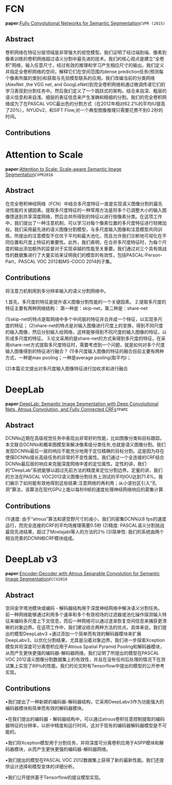 # FCN

**paper:**[Fully Convolutional Networks for Semantic Segmentation](<https://arxiv.org/abs/1411.4038>)`CVPR (2015)`

## Abstract

卷积网络在特征分层领域是非常强大的视觉模型。我们证明了经过端到端、像素到像素训练的卷积网络超过语义分割中最先进的技术。我们的核心观点是建立“全卷积”网络，输入任意尺寸，经过有效的推理和学习产生相应尺寸的输出。我们定义并指定全卷积网络的空间，解释它们在空间范围内dense prediction任务(预测每个像素所属的类别)和获取与先验模型联系的应用。我们改编当前的分类网络(AlexNet ,the VGG net, and GoogLeNet)到完全卷积网络和通过微调传递它们的学习表现到分割任务中。然后我们定义了一个跳跃式的架构，结合来自深、粗层的语义信息和来自浅、细层的表征信息来产生准确和精细的分割。我们的完全卷积网络成为了在PASCAL VOC最出色的分割方式（在2012年相对62.2%的平均IU提高了20%），NYUDv2，和SIFT Flow,对一个典型图像推理只需要花费不到0.2秒的时间。

## Contributions



# Attention to Scale

**paper:**[Attention to Scale: Scale-aware Semantic Image Segmentation](<https://arxiv.org/abs/1511.03339> )`CVPR2016`

## Abstract

在完全卷积神经网络（FCN）中结合多尺度特征一直是实现语义图像分割的最先进性能的关键因素。提取多尺度特征的一种常用方法是将多个已调整大小的输入图像馈送到共享深度网络，然后合并所得到的特征以进行按像素分类。在这项工作中，我们提出了一种注意机制，可以学习对每个像素位置的多尺度特征进行轻微加权。我们采用最先进的语义图像分割模型，与多尺度输入图像和注意模型共同训练。所提出的注意模型不仅优于平均和最大池化，而且允许我们诊断地可视化在不同位置和尺度上特征的重要性。此外，我们表明，在合并多尺度特征时，为每个尺度的输出添加额外的监督对于实现卓越的性能至关重要。我们通过对三个具有挑战性的数据集进行了大量实验来证明我们的模型的有效性，包括PASCAL-Person-Part，PASCAL VOC 2012和MS-COCO 2014的子集。

## Contributions

 将注意力机制用到多分辨率输入的语义分割网络中。 

1.首先，多尺度的特征是提升语义图像分割性能的一个关键因素。
2.提取多尺度的特征主要有两种网络结构：
  第一种是：skip-net，第二种是：share-net

(1)skip-net的特点是取网络中多个中间层的特征并合并成一个特征，以实现多尺度的特征；
(2)share-net的特点是对输入图像进行尺度上的变换，得到不同尺度的输入图像，然后分别输入给网络，这样能够得到不同尺度的输入图像的特征，以形成多尺度的特征。
3.论文采用的是share-net的方式来得到多尺度的特征，在采用share-net方式提取多尺度特征时，需要考虑到一个问题，就是如何对多个尺度输入图像得到的特征进行融合？
(1)多尺度输入图像的特征的融合目前主要有两种方式，一种是max pooling；一种是average pooling(取平均)；

(2)本篇论文提出对多尺度输入图像特征进行加权求和进行融合

#  DeepLab

**paper:**[DeepLab: Semantic Image Segmentation with Deep Convolutional Nets, Atrous Convolution, and Fully Connected CRFs](<https://arxiv.org/abs/1606.00915> )`TPAMI`

## Abstract

DCNNs近期在高级视觉任务中表现出非常好的性能，比如图像分类和目标跟踪。本文联合DCNNs和概率图模型来解决像素级分类任务,也就是语义图像分割。我们发现DCNNs最后一层的响应不能充分地用于定位精确的目标分割。这是因为存在使得DCNNs擅长高级任务的非常的不变性属性。我们通过一个全连接的CRF结合DCNNs最后层的响应来克服深度网络中差的定位属性。定性的讲，我们的”DeepLab”系统能够以超过先前方法的精度来定位分割边界。定量的讲，我们的方法在PASCAL VOC2012语义图像分割任务上测试的平均IOU达到71.6%。我们展示了如何能有效地得到这些结果:注意网络的再利用；从小波社区引入”孔洞”算法，该算法在现代GPU上能以每秒8帧的速度处理神经网络响应的密集计算.

## Contributions

(1)速度: 由于“atrous”算法和感受野尺寸的减小，我们的密集DCNN以8 fps的速度运行，而完全连接的CRF的平均场推理需要0.5秒 
(2)精度: PASCAL语义分割挑战最现先进结果，超过了Mostajabi等人的方法的2％ 
(3)简单性: 我们的系统由两个相当完善的DCNN和CRF模块组成。



# DeepLab v3

**paper:**[Encoder-Decoder with Atrous Separable Convolution for Semantic Image Segmentation](<https://arxiv.org/abs/1802.02611> )`ECCV2018`

## Abstract

空间金字塔池模块或编码 - 解码器结构用于深度神经网络中解决语义分割任务。前一种网络能够通过利用多个速率和多个有效视场的过滤器或池化操作探测输入特征来编码多尺度上下文信息，而后一种网络可以通过逐渐恢复空间信息来捕获更清晰的对象边界。在这项工作中，我们建议结合两种方法的优点。具体来说，我们提出的模型DeepLabv3 +通过添加一个简单而有效的解码器模块来扩展DeepLabv3，以优化分割结果，尤其是沿着对象边界。我们进一步探索Xception模型并将深度可分离卷积应用于Atrous Spatial Pyramid
Pooling和解码器模块，从而产生更快更强的编码器-解码器网络。我们证明了所提出的模型在PASCAL VOC 2012语义图像分割数据集上的有效性，并且在没有任何后处理的情况下在测试集上实现了89％的性能。我们的论文附有Tensorflow中提出的模型的公开参考实现。

## Contributions

•我们提出了一种新颖的编码器-解码器结构，它采用DeepLabv3作为功能强大的编码器模块和简单而有效的解码器模块。

•在我们提出的编码器 - 解码器结构中，可以通过atrous卷积任意控制提取的编码器特征的分辨率，以折中精度和运行时间，这对于现有的编码器解码器模型是不可能的。

•我们将Xception模型用于分割任务，并将深度可分离卷积应用于ASPP模块和解码器模块，从而产生更快更强的编码器-解码器网络。

•我们提出的模型在PASCAL VOC 2012数据集上获得了新的最新性能。我们还提供设计选择和模型变体的详细分析。

•我们公开提供基于Tensorflow的提议模型实现。

